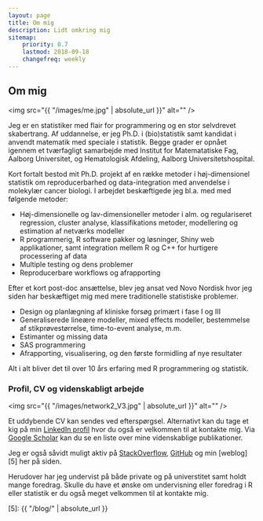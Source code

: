 ```yaml
---
layout: page
title: Om mig
description: Lidt omkring mig
sitemap:
    priority: 0.7
    lastmod: 2018-09-18
    changefreq: weekly
---
```


## Om mig

<span class="image left"><img src="{{ "/images/me.jpg" | absolute_url }}" alt="" /></span>

Jeg er en statistiker med flair for programmering og en stor selvdrevet skabertrang. Af uddannelse, er jeg Ph.D. i (bio)statistik samt kandidat i anvendt matematik med speciale i statistik. Begge grader er opnået igennem et tværfagligt samarbejde med Institut for Matematatiske Fag, Aalborg Universitet, og Hematologisk Afdeling, Aalborg Universitetshospital. 

Kort fortalt bestod mit Ph.D. projekt af en række metoder i høj-dimensionel statistik om reproducerbarhed og data-integration med anvendelse i molekylær cancer biologi. I arbejdet beskæftigede jeg bl.a. med med følgende metoder:

<div class="box">
  <ul>
    <li>Høj-dimensionelle og lav-dimensioneller metoder i alm. og regulariseret regression, cluster analyse, klassifikations metoder, modellering og estimation af netværks modeller</li>
    <li>R programmerig, R software pakker og løsninger, Shiny web applikationer, samt integration mellem R og C++ for hurtigere processering af data</li>
    <li>Multiple testing og dens problemer</li>
    <li>Reproducerbare workflows og afrapporting</li>
  </ul>
</div>

Efter et kort post-doc ansættelse, blev jeg ansat ved Novo Nordisk hvor jeg siden har beskæftiget mig med mere traditionelle statistiske problemer.

<div class="box">
  <ul>
    <li>Design og planlægning af kliniske forsøg primært i fase I og III</li>
    <li>Generaliserede lineære modeller, mixed effects modeller, bestemmelse af stikprøvestørrelse, time-to-event analyse, m.m.</li>
    <li>Estimanter og missing data</li>
    <li>SAS programmering</li>
    <li>Afrapporting, visualisering, og den første formidling af nye resultater</li>
  </ul>
</div>

Alt i alt bliver det til over 10 års erfaring med R programmering og statistik.

### Profil, CV og videnskabligt arbejde

<span class="image right"><img src="{{ "/images/network2_V3.jpg" | absolute_url }}" alt="" /></span>

Et uddybende CV kan sendes ved efterspørgsel. Alternativt kan du tage et kig på min [LinkedIn profil][1] hvor du også er velkommen til at kontakte mig. Via [Google Scholar][2] kan du se en liste over mine videnskablige publikationer.

Jeg er også såvidt muligt aktiv på [StackOverflow][3], [GitHub][4] og min [weblog][5] her på siden.

Herudover har jeg undervist på både private og på universtitet samt holdt mange foredrag. Skulle du have et ønske om undervisning eller foredrag i R eller statistik er du også meget velkommen til at kontakte mig. 


[1]: https://www.linkedin.com/in/aebilgrau
[2]: https://scholar.google.dk/citations?user=zQNl61YAAAAJ&hl=en&oi=ao
[3]: https://stackoverflow.com/users/1568306/anders-ellern-bilgrau
[4]: https://github.com/AEBilgrau
[5]: {{ "/blog/" | absolute_url }}